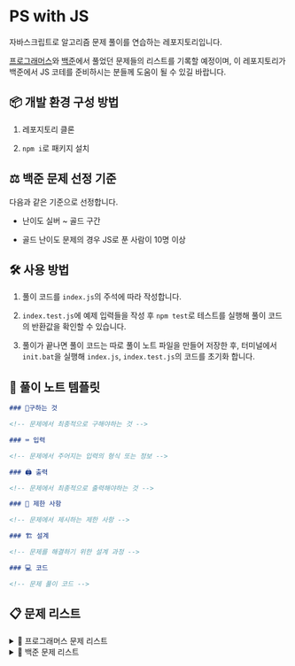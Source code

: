 # PS with JS

자바스크립트로 알고리즘 문제 풀이를 연습하는 레포지토리입니다.

[프로그래머스](https://programmers.co.kr/)와 [백준](https://www.acmicpc.net/)에서 풀었던 문제들의 리스트를 기록할 예정이며, 이 레포지토리가 백준에서 JS 코테를 준비하시는 분들께 도움이 될 수 있길 바랍니다.

## 📦 개발 환경 구성 방법

1. 레포지토리 클론

2. `npm i`로 패키지 설치

## ⚖️ 백준 문제 선정 기준

다음과 같은 기준으로 선정합니다.

- 난이도 실버 ~ 골드 구간

- 골드 난이도 문제의 경우 JS로 푼 사람이 10명 이상

## 🛠️ 사용 방법

1. 풀이 코드를 `index.js`의 주석에 따라 작성합니다.

2. `index.test.js`에 예제 입력들을 작성 후 `npm test`로 테스트를 실행해 풀이 코드의 반환값을 확인할 수 있습니다.

3. 풀이가 끝나면 풀이 코드는 따로 풀이 노트 파일을 만들어 저장한 후, 터미널에서 `init.bat`을 실행해 `index.js`, `index.test.js`의 코드를 초기화 합니다.

## 🔮 풀이 노트 템플릿

```md
### 🚩구하는 것

<!-- 문제에서 최종적으로 구해야하는 것 -->

### ⌨️ 입력

<!-- 문제에서 주어지는 입력의 형식 또는 정보 -->

### 🖨️ 출력

<!-- 문제에서 최종적으로 출력해야하는 것 -->

### 🚫 제한 사항

<!-- 문제에서 제시하는 제한 사항 -->

### 🏗 설계

<!-- 문제를 해결하기 위한 설계 과정 -->

### 💻 코드

<!-- 문제 풀이 코드 -->
```

## 📋 문제 리스트

<details>
<summary>📌 프로그래머스 문제 리스트</summary>

| 문제 이름                                                                         | 난이도 | 풀이 코드                                                                                                                                                                                                                                      |
| --------------------------------------------------------------------------------- | ------ | ---------------------------------------------------------------------------------------------------------------------------------------------------------------------------------------------------------------------------------------------- |
| [수레 움직이기](https://school.programmers.co.kr/learn/courses/30/lessons/250134) | Lv.3   | [바로가기](https://github.com/Baejw0111/PS-with-JS/blob/main/%EB%AC%B8%EC%A0%9C%20%ED%92%80%EC%9D%B4%20%EC%BD%94%EB%93%9C/%ED%94%84%EB%A1%9C%EA%B7%B8%EB%9E%98%EB%A8%B8%EC%8A%A4/%EC%88%98%EB%A0%88%20%EC%9B%80%EC%A7%81%EC%9D%B4%EA%B8%B0.md) |

</details>

<details>
<summary>📌 백준 문제 리스트</summary>

| 문제 이름                                          | 난이도 | 풀이                                                                                                                                                                                      |
| -------------------------------------------------- | ------ | ----------------------------------------------------------------------------------------------------------------------------------------------------------------------------------------- |
| [1로 만들기](https://www.acmicpc.net/problem/1463) | S3     | [바로가기](https://github.com/Baejw0111/PS-with-JS/blob/main/%EB%AC%B8%EC%A0%9C%20%ED%92%80%EC%9D%B4%20%EC%BD%94%EB%93%9C/%EB%B0%B1%EC%A4%80/1%EB%A1%9C%20%EB%A7%8C%EB%93%A4%EA%B8%B0.md) |
| [동전 0](https://www.acmicpc.net/problem/11047)    | S4     | [바로가기](https://github.com/Baejw0111/PS-with-JS/blob/main/%EB%AC%B8%EC%A0%9C%20%ED%92%80%EC%9D%B4%20%EC%BD%94%EB%93%9C/%EB%B0%B1%EC%A4%80/%EB%8F%99%EC%A0%84%200.md)                   |
| [수 고르기](https://www.acmicpc.net/problem/2230)  | G5     | [바로가기](https://github.com/Baejw0111/PS-with-JS/blob/main/%EB%AC%B8%EC%A0%9C%20%ED%92%80%EC%9D%B4%20%EC%BD%94%EB%93%9C/%EB%B0%B1%EC%A4%80/%EC%88%98%20%EA%B3%A0%EB%A5%B4%EA%B8%B0.md)  |
| [터렛](https://www.acmicpc.net/problem/1002)       | S3     | [바로가기](https://github.com/Baejw0111/PS-with-JS/blob/main/%EB%AC%B8%EC%A0%9C%20%ED%92%80%EC%9D%B4%20%EC%BD%94%EB%93%9C/%EB%B0%B1%EC%A4%80/%ED%84%B0%EB%A0%9B.md)                       |

</details>
